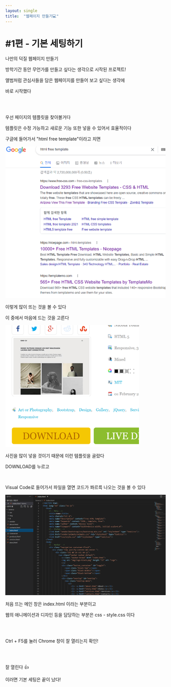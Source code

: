 ```yaml
---
layout: single
title:  "웹페이지 만들기💻"
---
```


# #1편 - 기본 세팅하기



나만의 덕질 웹페이지 만들기

방학기간 동안 무언가를 만들고 싶다는 생각으로 시작된 프로젝트!

앨범처럼  관심사들을 담은  웹페이지를 만들어 보고 싶다는 생각에 

바로 시작했다

<br><br>

우선 페이지의 템플릿을 찾아볼거다

템플릿은 수정 가능하고 새로운 기능 또한 넣을 수  있어서 효율적이다

구글에 들어가서 "html free template"이라고 치면 

![image-20220205202951974](../images/2020-02-05-2/image-20220205202951974.png)

이렇게 많이 뜨는 것을 볼 수 있다

이 중에서 마음에 드는 것을 고른다



<img src="../images/2020-02-05-2/image-20220205203341870.png" alt="image-20220205203341870" style="zoom:50%;" />

사진을 많이 넣을 것이기 때문에 이런 템플릿을 골랐다

DOWNLOAD를 누르고

<br>

 Visual Code로 들어가서 파일을 열면 코드가 쫘르륵 나오는 것을 볼 수 있다

<img src="../images/2020-02-05-2/image-20220205203952067.png" alt="image-20220205203952067" style="zoom:80%;" />

<br>

처음 뜨는 메인 창은 index.html 이라는 부분이고

 웹의 애니메이션과 디자인 등을  담당하는 부분은 css - style.css 이다

<br><br>

Ctrl + F5를 눌러 Chrome 창이 잘 열리는지 확인!

<br><br>

잘 열린다 👍

이러면 기본 세팅은 끝이 났다! 



